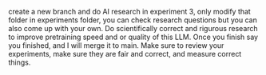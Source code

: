 create a new branch and do AI research in experiment 3, only modify that folder in experiments folder, you can check research questions but you can also come up with your own. Do scientifically correct and rigurous research to improve pretraining speed and or quality of this LLM. Once you finish say you finished, and I will merge it to main. Make sure to review your experiments, make sure they are fair and correct, and measure correct things.